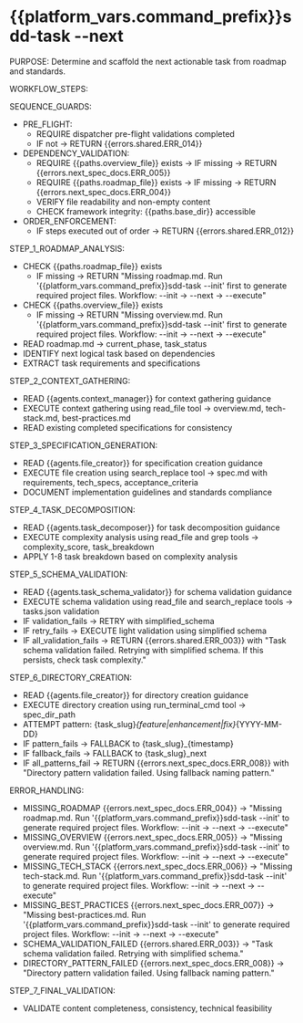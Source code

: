 # {{platform_vars.command_prefix}}sdd-task --next

PURPOSE: Determine and scaffold the next actionable task from roadmap and standards.

WORKFLOW_STEPS:

SEQUENCE_GUARDS:
- PRE_FLIGHT:
  - REQUIRE dispatcher pre-flight validations completed
  - IF not → RETURN {{errors.shared.ERR_014}}
- DEPENDENCY_VALIDATION:
  - REQUIRE {{paths.overview_file}} exists → IF missing → RETURN {{errors.next_spec_docs.ERR_005}}
  - REQUIRE {{paths.roadmap_file}} exists → IF missing → RETURN {{errors.next_spec_docs.ERR_004}}
  - VERIFY file readability and non-empty content
  - CHECK framework integrity: {{paths.base_dir}} accessible
- ORDER_ENFORCEMENT:
  - IF steps executed out of order → RETURN {{errors.shared.ERR_012}}

STEP_1_ROADMAP_ANALYSIS:
- CHECK {{paths.roadmap_file}} exists
  - IF missing → RETURN "Missing roadmap.md. Run '{{platform_vars.command_prefix}}sdd-task --init' first to generate required project files. Workflow: --init → --next → --execute"
- CHECK {{paths.overview_file}} exists
  - IF missing → RETURN "Missing overview.md. Run '{{platform_vars.command_prefix}}sdd-task --init' first to generate required project files. Workflow: --init → --next → --execute"
- READ roadmap.md → current_phase, task_status
- IDENTIFY next logical task based on dependencies
- EXTRACT task requirements and specifications

STEP_2_CONTEXT_GATHERING:
- READ {{agents.context_manager}} for context gathering guidance
- EXECUTE context gathering using read_file tool → overview.md, tech-stack.md, best-practices.md
- READ existing completed specifications for consistency

STEP_3_SPECIFICATION_GENERATION:
- READ {{agents.file_creator}} for specification creation guidance
- EXECUTE file creation using search_replace tool → spec.md with requirements, tech_specs, acceptance_criteria
- DOCUMENT implementation guidelines and standards compliance

STEP_4_TASK_DECOMPOSITION:
- READ {{agents.task_decomposer}} for task decomposition guidance
- EXECUTE complexity analysis using read_file and grep tools → complexity_score, task_breakdown
- APPLY 1-8 task breakdown based on complexity analysis

STEP_5_SCHEMA_VALIDATION:
- READ {{agents.task_schema_validator}} for schema validation guidance
- EXECUTE schema validation using read_file and search_replace tools → tasks.json validation
- IF validation_fails → RETRY with simplified_schema
- IF retry_fails → EXECUTE light validation using simplified schema
- IF all_validation_fails → RETURN {{errors.shared.ERR_003}} with "Task schema validation failed. Retrying with simplified schema. If this persists, check task complexity."

STEP_6_DIRECTORY_CREATION:
- READ {{agents.file_creator}} for directory creation guidance
- EXECUTE directory creation using run_terminal_cmd tool → spec_dir_path
- ATTEMPT pattern: {task_slug}_{feature|enhancement|fix}_{YYYY-MM-DD}
- IF pattern_fails → FALLBACK to {task_slug}_{timestamp}
- IF fallback_fails → FALLBACK to {task_slug}_next
- IF all_patterns_fail → RETURN {{errors.next_spec_docs.ERR_008}} with "Directory pattern validation failed. Using fallback naming pattern."

ERROR_HANDLING:
- MISSING_ROADMAP {{errors.next_spec_docs.ERR_004}} → "Missing roadmap.md. Run '{{platform_vars.command_prefix}}sdd-task --init' to generate required project files. Workflow: --init → --next → --execute"
- MISSING_OVERVIEW {{errors.next_spec_docs.ERR_005}} → "Missing overview.md. Run '{{platform_vars.command_prefix}}sdd-task --init' to generate required project files. Workflow: --init → --next → --execute"
- MISSING_TECH_STACK {{errors.next_spec_docs.ERR_006}} → "Missing tech-stack.md. Run '{{platform_vars.command_prefix}}sdd-task --init' to generate required project files. Workflow: --init → --next → --execute"
- MISSING_BEST_PRACTICES {{errors.next_spec_docs.ERR_007}} → "Missing best-practices.md. Run '{{platform_vars.command_prefix}}sdd-task --init' to generate required project files. Workflow: --init → --next → --execute"
- SCHEMA_VALIDATION_FAILED {{errors.shared.ERR_003}} → "Task schema validation failed. Retrying with simplified schema."
- DIRECTORY_PATTERN_FAILED {{errors.next_spec_docs.ERR_008}} → "Directory pattern validation failed. Using fallback naming pattern."

STEP_7_FINAL_VALIDATION:
- VALIDATE content completeness, consistency, technical feasibility
